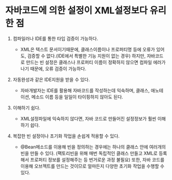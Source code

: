 # 자바코드에 의한 설정이 XML설정보다 유리한 점

1. 컴파일러나 IDE를 통한 타입 검증이 가능하다.
      - XML은 텍스트 문서이기때문에, 클래스이름이나 프로퍼티명 등에 오류가 있어도, 검증할 수 없다.(IDE에서 특별한 기능 지원이 없는 경우)
하지만, 자바코드로 만드는 빈 설정은 클래스나 프로퍼티 이름이 정확하지 않으면 컴파일 에러가 나기 때문에, 오류 검증이 가능하다.

2. 자동완성과 같은 IDE지원을 받을 수 있다.
      - 자바개발자는 IDE를 활용해 자바코드를 작성하는데 익숙하며, 클래스, 애노테이션, 메소드 이름 등을 일일이 타이핑하지 않아도 된다.

3. 이해하기 쉽다.
      - XML설정파일에 익숙하지 않다면, 자바 코드로 만들어진 설정정보가 훨씬 이해하기 쉽다.

4. 복잡한 빈 설정이나 초기화 작업을 손쉽게 적용할 수 있다.
      - @Bean메소드를 이용해 빈을 정의하는 경우에는 하나의 클래스 안에 여러개의 빈을 만들 수 있다. (팩토리빈을 위해 매번 독립적인 클래스 만들고 XML로 등록해서 프로퍼티 정보를 설정해주는 등 번거로운 과정 불필요) 또한, 자바 코드를 이용해 오브젝트를 만드는 것이므로 얼마든지 다양한 초기화 작업을 수행할 수 있다. 
